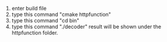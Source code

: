 1. enter build file
2. type this command "cmake httpfunction"
3. type this command "cd bin"
4. type this command "./decoder"
result will be shown under the httpfunction folder.
